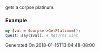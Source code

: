 gets a corpse platinum.
### Example

```perl
my $val = $corpse->GetPlatinum();
quest::say($val); # Returns uint
```


Generated On 2018-01-15T13:04:48-08:00